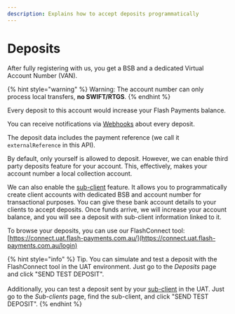 ```yaml
---
description: Explains how to accept deposits programmatically
---
```


# Deposits

After fully registering with us, you get a BSB and a dedicated Virtual Account Number (VAN).

{% hint style="warning" %}
Warning: The account number can only process local transfers, **no SWIFT/RTGS**.
{% endhint %}

Every deposit to this account would increase your Flash Payments balance.

You can receive notifications via [Webhooks](../webhooks/webhooks.md) about every deposit.

The deposit data includes the payment reference (we call it `externalReference` in this API).

By default, only yourself is allowed to deposit. However, we can enable third party deposits feature for your account. This, effectively, makes your account number a local collection account.

We can also enable the [sub-client](../sub-clients/) feature. It allows you to programmatically create client accounts with dedicated BSB and account number for transactional purposes. You can give these bank account details to your clients to accept deposits. Once funds arrive, we will increase your account balance, and you will see a deposit with sub-client information linked to it.

To browse your deposits, you can use our FlashConnect tool: [https://connect.uat.flash-payments.com.au/](https://connect.uat.flash-payments.com.au/login)

{% hint style="info" %}
Tip. You can simulate and test a deposit with the FlashConnect tool in the UAT environment. Just go to the _Deposits_ page and click "SEND TEST DEPOSIT". \
\
Additionally, you can test a deposit sent by your [sub-client](../sub-clients/) in the UAT. Just go to the _Sub-clients_ page, find the sub-client, and click "SEND TEST DEPOSIT".&#x20;
{% endhint %}
